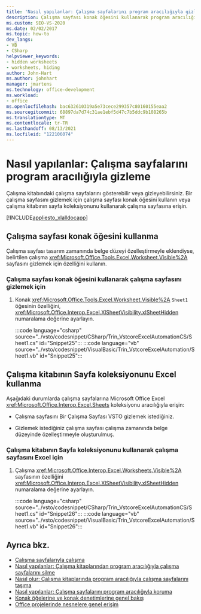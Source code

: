 ```yaml
---
title: 'Nasıl yapılanlar: Çalışma sayfalarını program aracılığıyla gizleme'
description: Çalışma sayfası konak öğesini kullanarak program aracılığıyla bir çalışma kitabındaki çalışma Microsoft Excel göstermeyi veya gizlemeyi öğrenin.
ms.custom: SEO-VS-2020
ms.date: 02/02/2017
ms.topic: how-to
dev_langs:
- VB
- CSharp
helpviewer_keywords:
- hidden worksheets
- worksheets, hiding
author: John-Hart
ms.author: johnhart
manager: jmartens
ms.technology: office-development
ms.workload:
- office
ms.openlocfilehash: bac632610319a5e73cece299357c80160155eaa2
ms.sourcegitcommit: 68897da7d74c31ae1ebf5d47c7b5ddc9b108265b
ms.translationtype: MT
ms.contentlocale: tr-TR
ms.lasthandoff: 08/13/2021
ms.locfileid: "122106074"
---
```

# <a name="how-to-programmatically-hide-worksheets"></a>Nasıl yapılanlar: Çalışma sayfalarını program aracılığıyla gizleme
  Çalışma kitabındaki çalışma sayfalarını gösterebilir veya gizleyebilirsiniz. Bir çalışma sayfasını gizlemek için çalışma sayfası konak öğesini kullanın veya çalışma kitabının sayfa koleksiyonunu kullanarak çalışma sayfasına erişin.

 [!INCLUDE[appliesto_xlalldocapp](../vsto/includes/appliesto-xlalldocapp-md.md)]

## <a name="use-the-worksheet-host-item"></a>Çalışma sayfası konak öğesini kullanma
 Çalışma sayfası tasarım zamanında belge düzeyi özelleştirmeyle eklendiyse, belirtilen çalışma <xref:Microsoft.Office.Tools.Excel.Worksheet.Visible%2A> sayfasını gizlemek için özelliğini kullanın.

### <a name="to-hide-a-worksheet-using-a-worksheet-host-item"></a>Çalışma sayfası konak öğesini kullanarak çalışma sayfasını gizlemek için

1. Konak <xref:Microsoft.Office.Tools.Excel.Worksheet.Visible%2A> `Sheet1` öğesinin özelliğini, <xref:Microsoft.Office.Interop.Excel.XlSheetVisibility.xlSheetHidden> numaralama değerine ayarlayın.

     :::code language="csharp" source="../vsto/codesnippet/CSharp/Trin_VstcoreExcelAutomationCS/Sheet1.cs" id="Snippet25":::
     :::code language="vb" source="../vsto/codesnippet/VisualBasic/Trin_VstcoreExcelAutomation/Sheet1.vb" id="Snippet25":::

## <a name="use-the-sheets-collection-of-the-excel-workbook"></a>Çalışma kitabının Sayfa koleksiyonunu Excel kullanma
 Aşağıdaki durumlarda çalışma sayfalarına Microsoft Office Excel <xref:Microsoft.Office.Interop.Excel.Sheets> koleksiyonu aracılığıyla erişin:

- Çalışma sayfasını Bir Çalışma Sayfası VSTO gizlemek istediğiniz.

- Gizlemek istediğiniz çalışma sayfası çalışma zamanında belge düzeyinde özelleştirmeyle oluşturulmuş.

### <a name="to-hide-a-worksheet-using-the-sheets-collection-of-the-excel-workbook"></a>Çalışma kitabının Sayfa koleksiyonunu kullanarak çalışma sayfasını Excel için

1. Çalışma <xref:Microsoft.Office.Interop.Excel.Worksheets.Visible%2A> sayfasının özelliğini <xref:Microsoft.Office.Interop.Excel.XlSheetVisibility.xlSheetHidden> numaralama değerine ayarlayın.

     :::code language="csharp" source="../vsto/codesnippet/CSharp/Trin_VstcoreExcelAutomationCS/Sheet1.cs" id="Snippet26":::
     :::code language="vb" source="../vsto/codesnippet/VisualBasic/Trin_VstcoreExcelAutomation/Sheet1.vb" id="Snippet26":::

## <a name="see-also"></a>Ayrıca bkz.
- [Çalışma sayfalarıyla çalışma](../vsto/working-with-worksheets.md)
- [Nasıl yapılanlar: Çalışma kitaplarından program aracılığıyla çalışma sayfalarını silme](../vsto/how-to-programmatically-delete-worksheets-from-workbooks.md)
- [Nasıl olur: Çalışma kitaplarında program aracılığıyla çalışma sayfalarını taşıma](../vsto/how-to-programmatically-move-worksheets-within-workbooks.md)
- [Nasıl yapılanlar: Çalışma sayfalarını program aracılığıyla koruma](../vsto/how-to-programmatically-protect-worksheets.md)
- [Konak öğelerine ve konak denetimlerine genel bakış](../vsto/host-items-and-host-controls-overview.md)
- [Office projelerinde nesnelere genel erişim](../vsto/global-access-to-objects-in-office-projects.md)
